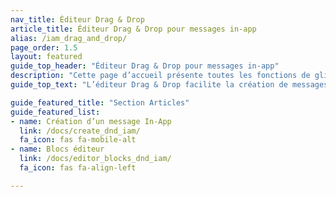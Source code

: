 ```yaml
---
nav_title: Éditeur Drag & Drop
article_title: Éditeur Drag & Drop pour messages in-app
alias: /iam_drag_and_drop/
page_order: 1.5
layout: featured
guide_top_header: "Éditeur Drag & Drop pour messages in-app"
description: "Cette page d’accueil présente toutes les fonctions de glisser-déposer des messages in-app, comme la façon de créer un message in-app à l’aide de l’éditeur Drag & Drop, ainsi qu’une explication sur les blocs d’éditeur."
guide_top_text: "L’éditeur Drag & Drop facilite la création de messages in-app Braze. Grâce à l’expérience de modification en glisser-déposer, vous pouvez créer des messages in-app personnalisés pour les applications mobiles et les navigateurs Web sans utiliser HTML."

guide_featured_title: "Section Articles"
guide_featured_list:
- name: Création d’un message In-App
  link: /docs/create_dnd_iam/
  fa_icon: fas fa-mobile-alt
- name: Blocs éditeur
  link: /docs/editor_blocks_dnd_iam/
  fa_icon: fas fa-align-left

---
```

<br><br>